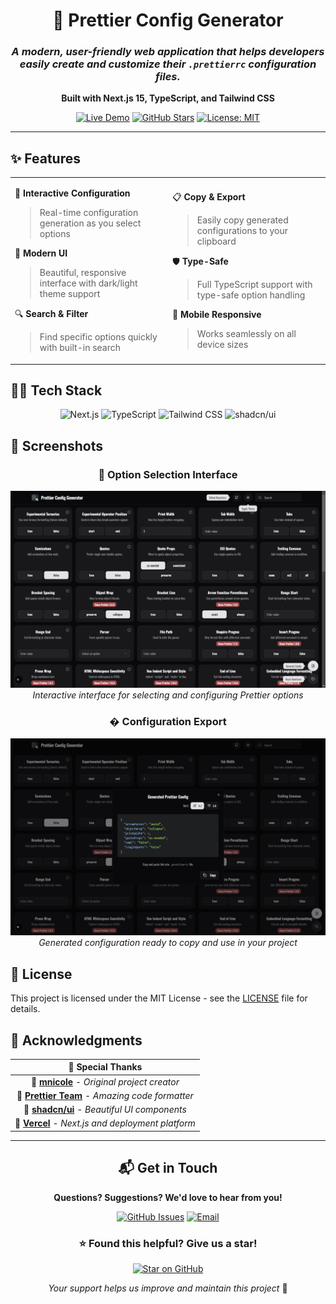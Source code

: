 <div align="center">

# 🎨 Prettier Config Generator

### _A modern, user-friendly web application that helps developers easily create and customize their `.prettierrc` configuration files._

**Built with Next.js 15, TypeScript, and Tailwind CSS**

[![Live Demo](https://img.shields.io/badge/🌐_Live_Demo-prettier--config--generator.com-blue?style=for-the-badge)](https://prettier-config-generator.com/)
[![GitHub Stars](https://img.shields.io/github/stars/NooobtimeX/prettier-config-generator?style=for-the-badge&logo=github)](https://github.com/NooobtimeX/prettier-config-generator)
[![License: MIT](https://img.shields.io/badge/License-MIT-yellow.svg?style=for-the-badge)](https://opensource.org/licenses/MIT)

</div>

---

## ✨ Features

<table>
<tr>
<td width="50%">

🚀 **Interactive Configuration**

> Real-time configuration generation as you select options

🎨 **Modern UI**

> Beautiful, responsive interface with dark/light theme support

🔍 **Search & Filter**

> Find specific options quickly with built-in search

</td>
<td width="50%">

📋 **Copy & Export**

> Easily copy generated configurations to your clipboard

🛡️ **Type-Safe**

> Full TypeScript support with type-safe option handling

📱 **Mobile Responsive**

> Works seamlessly on all device sizes

</td>
</tr>
</table>

## 🧑‍💻 Tech Stack

<div align="center">

![Next.js](https://img.shields.io/badge/Next.js_15-000000?style=for-the-badge&logo=next.js&logoColor=white)
![TypeScript](https://img.shields.io/badge/TypeScript-007ACC?style=for-the-badge&logo=typescript&logoColor=white)
![Tailwind CSS](https://img.shields.io/badge/Tailwind_CSS-38B2AC?style=for-the-badge&logo=tailwind-css&logoColor=white)
![shadcn/ui](https://img.shields.io/badge/shadcn%2Fui-000000?style=for-the-badge&logo=shadcnui&logoColor=white)

</div>

## 📸 Screenshots

<div align="center">

### 🎯 Option Selection Interface

![Option Selection](./public/Screenshots/Selection.jpeg)
_Interactive interface for selecting and configuring Prettier options_

### � Configuration Export

![Configuration Export](./public/Screenshots/Export.jpeg)
_Generated configuration ready to copy and use in your project_

</div>

## 📄 License

This project is licensed under the MIT License - see the [LICENSE](LICENSE) file for details.

## 🙏 Acknowledgments

<div align="center">

|                                   🎉 **Special Thanks**                                   |
| :---------------------------------------------------------------------------------------: |
| 🌟 [**mnicole**](https://github.com/mnicole/prettier-config) - _Original project creator_ |
|          💎 [**Prettier Team**](https://prettier.io/) - _Amazing code formatter_          |
|          🎨 [**shadcn/ui**](https://ui.shadcn.com/) - _Beautiful UI components_           |
|         🚀 [**Vercel**](https://vercel.com/) - _Next.js and deployment platform_          |

</div>

---

<div align="center">

## 📬 Get in Touch

**Questions? Suggestions? We'd love to hear from you!**

[![GitHub Issues](https://img.shields.io/badge/🐛_Issues-GitHub-red?style=for-the-badge)](https://github.com/NooobtimeX/prettier-config-generator/issues)
[![Email](https://img.shields.io/badge/📧_Email-nooobtimex@gmail.com-blue?style=for-the-badge)](mailto:nooobtimex@gmail.com)

### ⭐ **Found this helpful? Give us a star!**

[![Star on GitHub](https://img.shields.io/github/stars/NooobtimeX/prettier-config-generator?style=social)](https://github.com/NooobtimeX/prettier-config-generator)

_Your support helps us improve and maintain this project_ 💖

</div>
